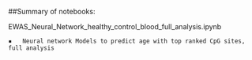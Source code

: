 ##Summary of notebooks:


EWAS\_Neural\_Network\_healthy\_control\_blood\_full\_analysis.ipynb

	▪	Neural network Models to predict age with top ranked CpG sites, full analysis


 
